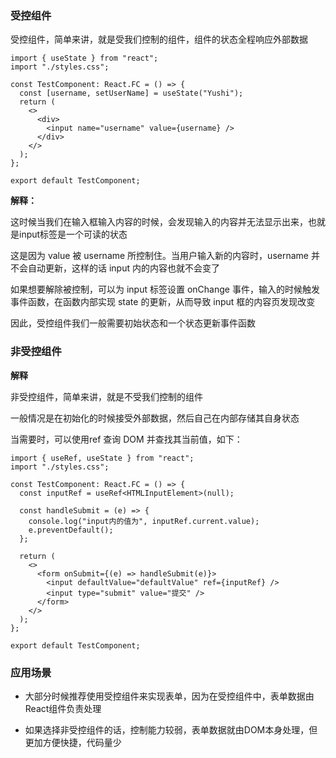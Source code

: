 ### 受控组件

受控组件，简单来讲，就是受我们控制的组件，组件的状态全程响应外部数据

```tsx
import { useState } from "react";
import "./styles.css";

const TestComponent: React.FC = () => {
  const [username, setUserName] = useState("Yushi");
  return (
    <>
      <div>
        <input name="username" value={username} />
      </div>
    </>
  );
};

export default TestComponent;

```

**解释：**

这时候当我们在输入框输入内容的时候，会发现输入的内容并无法显示出来，也就是input标签是一个可读的状态

这是因为 value 被 username 所控制住。当用户输入新的内容时，username 并不会自动更新，这样的话 input 内的内容也就不会变了

如果想要解除被控制，可以为 input 标签设置 onChange 事件，输入的时候触发事件函数，在函数内部实现 state 的更新，从而导致 input 框的内容页发现改变

因此，受控组件我们一般需要初始状态和一个状态更新事件函数

### 非受控组件

**解释**

非受控组件，简单来讲，就是不受我们控制的组件

一般情况是在初始化的时候接受外部数据，然后自己在内部存储其自身状态

当需要时，可以使用ref 查询 DOM 并查找其当前值，如下：

```tsx
import { useRef, useState } from "react";
import "./styles.css";

const TestComponent: React.FC = () => {
  const inputRef = useRef<HTMLInputElement>(null);

  const handleSubmit = (e) => {
    console.log("input内的值为", inputRef.current.value);
    e.preventDefault();
  };

  return (
    <>
      <form onSubmit={(e) => handleSubmit(e)}>
        <input defaultValue="defaultValue" ref={inputRef} />
        <input type="submit" value="提交" />
      </form>
    </>
  );
};

export default TestComponent;

```

### 应用场景
* 大部分时候推荐使用受控组件来实现表单，因为在受控组件中，表单数据由React组件负责处理

* 如果选择非受控组件的话，控制能力较弱，表单数据就由DOM本身处理，但更加方便快捷，代码量少